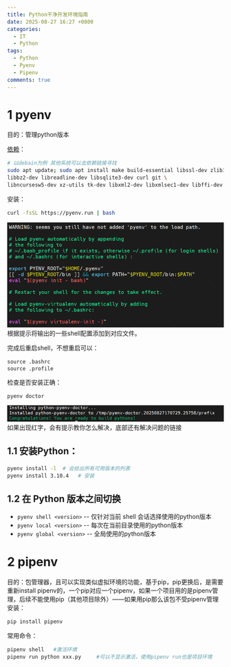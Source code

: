 ```yaml
---
title: Python干净开发环境指南
date: 2025-08-27 16:27 +0800
categories:
  - IT
  - Python
tags:
  - Python
  - Pyenv
  - Pipenv
comments: true
---
```

# 1 pyenv

目的：管理python版本

[依赖](https://github.com/pyenv/pyenv/wiki#suggested-build-environment)：
```bash
# 以debain为例 其他系统可以去依赖链接寻找
sudo apt update; sudo apt install make build-essential libssl-dev zlib1g-dev \
libbz2-dev libreadline-dev libsqlite3-dev curl git \
libncursesw5-dev xz-utils tk-dev libxml2-dev libxmlsec1-dev libffi-dev liblzma-dev
```

安装：
```bash
curl -fsSL https://pyenv.run | bash
```

![](assets/posts/20250827/2025-08-27-python-cl1756285793.png)
根据提示将输出的一些shell配置添加到对应文件。

完成后重启shell，不想重启可以：
```
source .bashrc
source .profile
```

检查是否安装正确：
```
pyenv doctor
```

![](assets/posts/20250827/2025-08-27-python-cl1756285983.png)
如果出现红字，会有提示教你怎么解决，底部还有解决问题的链接

## 1.1 安装Python：
```bash
pyenv install -l  # 会给出所有可用版本的列表
pyenv install 3.10.4   # 安装
```

## 1.2 在 Python 版本之间切换

- `pyenv shell <version>` -- 仅针对当前 shell 会话选择使用的python版本
- `pyenv local <version>` -- 每次在当前目录使用的python版本
- `pyenv global <version>` -- 全局使用的python版本
# 2 pipenv

目的：包管理器，且可以实现类似虚拟环境的功能，基于pip，pip更换后，是需要重新install pipenv的，一个pip对应一个pipenv，如果一个项目用的是pipenv管理，后续不能使用pip（其他项目除外）——如果用pip那么该包不受pipenv管理
安装：
```bash
pip install pipenv
```
常用命令：
```bash
pipenv shell   #激活环境
pipenv run python xxx.py     #可以不显示激活，使用pipenv run也是项目环境
```
